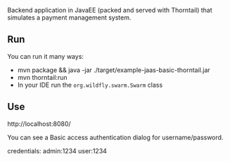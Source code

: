 Backend application in JavaEE (packed and served with Thorntail) that simulates a payment management system.

## Run

You can run it many ways:

* mvn package && java -jar ./target/example-jaas-basic-thorntail.jar
* mvn thorntail:run
* In your IDE run the `org.wildfly.swarm.Swarm` class

## Use

http://localhost:8080/

You can see a Basic access authentication dialog for username/password.

credentials:
admin:1234
user:1234
